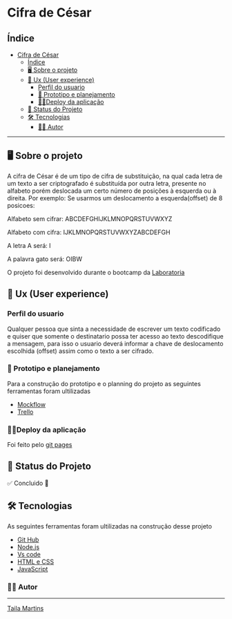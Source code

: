 # Cifra de César

## Índice

- [Cifra de César](#cifra-de-césar)
  - [Índice](#índice)
  - [🖥️ Sobre o projeto](#️-sobre-o-projeto)
  - [👥 Ux (User experience)](#-ux-user-experience)
    - [Perfil do usuario](#perfil-do-usuario)
    - [📆 Prototipo e planejamento](#-prototipo-e-planejamento)
    - [👩‍💻Deploy da aplicação](#deploy-da-aplicação)
  - [🚀 Status do Projeto](#-status-do-projeto)
  - [🛠️ Tecnologias](#️-tecnologias)
    - [🙋‍♀️ Autor](#️-autor)
  
***

## 🖥️ Sobre o projeto

A cifra de César é de um tipo de cifra de substituição, na qual cada letra de um texto a ser criptografado é substituída por outra letra,
presente no alfabeto porém deslocada um certo número de posições à esquerda ou à direita.
Por exemplo: Se usarmos um deslocamento a esquerda(offset) de 8 posicoes:

Alfabeto sem cifrar: ABCDEFGHIJKLMNOPQRSTUVWXYZ

Alfabeto com cifra: IJKLMNOPQRSTUVWXYZABCDEFGH

A letra A será: I

A palavra gato será: OIBW

O projeto foi desenvolvido durante o bootcamp da [Laboratoria](https://www.laboratoria.la/br)

## 👥 Ux (User experience)
### Perfil do usuario
Qualquer pessoa que sinta a necessidade de escrever um texto codificado e quiser que somente o destinatario possa ter acesso ao texto descodifique a mensagem, para isso o usuario deverá informar a chave de deslocamento escolhida (offset)
assim como o texto a ser cifrado.

### 📆 Prototipo e planejamento
Para a construção do prototipo e o planning do projeto as seguintes ferramentas foram ultilizadas 
 - [Mockflow](https://wireframepro.mockflow.com/editor.jsp?editor=off&publicid=Mf76dde9facf2586ebc7969453cfca8231654728249112&projectid=MBCeC2Wz6h&perm=Owner#/page/e4717bd8ef2a4119aa828dabbffe95bd) 
 - [Trello](https://trello.com/b/68hPbmTu/cipher)
  
### 👩‍💻Deploy da aplicação
  Foi feito pelo [git pages](https://tailamartins.github.io/SAP007-cipher/)
  

## 🚀 Status do Projeto
 ✅ Concluido 🎉

## 🛠️ Tecnologias
As seguintes ferramentas foram ultilizadas na construção desse projeto

- [Git Hub](https://github.com/)
- [Node.js](https://nodejs.org/en/)
- [Vs code](https://ode.visualstudio.com/)
- [HTML e CSS](https://https://developer.mozilla.org/en-US/docs/Web/HTML/)
- [JavaScript](https://https://developer.mozilla.org/en-US/docs/Web/JavaScript/)


### 🙋‍♀️ Autor
***
[Taila Martins](https://www.linkedin.com/in/taila-martins/)


